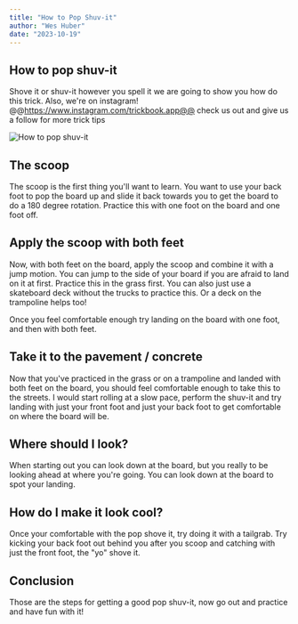 ```yaml
---
title: "How to Pop Shuv-it"
author: "Wes Huber"
date: "2023-10-19"
---
```


## How to pop shuv-it

Shove it or shuv-it however you spell it we are going to show you how do this trick. Also, we're on instagram! @@https://www.instagram.com/trickbook.app@@ check us out and give us a follow for more trick tips

![How to pop shuv-it](pop-shuv-it.png)

## The scoop

The scoop is the first thing you'll want to learn. You want to use your back foot to pop the board up and slide it back towards you to get the board to do a 180 degree rotation. Practice this with one foot on the board and one foot off.

## Apply the scoop with both feet

Now, with both feet on the board, apply the scoop and combine it with a jump motion. You can jump to the side of your board if you are afraid to land on it at first. Practice this in the grass first. You can also just use a skateboard deck without the trucks to practice this. Or a deck on the trampoline helps too!

Once you feel comfortable enough try landing on the board with one foot, and then with both feet.

## Take it to the pavement / concrete

Now that you've practiced in the grass or on a trampoline and landed with both feet on the board, you should feel comfortable enough to take this to the streets. I would start rolling at a slow pace, perform the shuv-it and try landing with just your front foot and just your back foot to get comfortable on where the board will be.

## Where should I look?

When starting out you can look down at the board, but you really to be looking ahead at where you're going. You can look down at the board to spot your landing.

## How do I make it look cool?

Once your comfortable with the pop shove it, try doing it with a tailgrab. Try kicking your back foot out behind you after you scoop and catching with just the front foot, the "yo" shove it.

## Conclusion

Those are the steps for getting a good pop shuv-it, now go out and practice and have fun with it!
